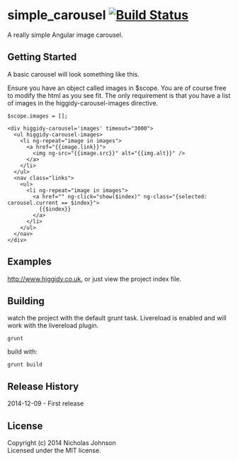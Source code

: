 # simple_carousel [![Build Status](https://secure.travis-ci.org/forwardadvance/simple_carousel.png?branch=master)](http://travis-ci.org/forwardadvance/simple_carousel)

A really simple Angular image carousel.

## Getting Started

A basic carousel will look something like this. 

Ensure you have an object called images in $scope. You are of course free to modify the html as you see fit. The only requirement is that you have a list of images in the higgidy-carousel-images directive.

    $scope.images = [];

    <div higgidy-carousel='images' timeout="3000">
      <ul higgidy-carousel-images>
        <li ng-repeat="image in images">
          <a href="{{image.link}}">
            <img ng-src="{{image.src}}" alt="{{img.alt}}" />
          </a>
        </li>
      </ul>
      <nav class="links">
        <ul>
          <li ng-repeat="image in images">
            <a href="" ng-click="show($index)" ng-class="{selected: carousel.current == $index}">
              {{$index}}
            </a>
          </li>
        </ul>
      </nav>
    </div>


## Examples

<http://www.higgidy.co.uk>, or just view the project index file.

## Building

watch the project with the default grunt task. Livereload is enabled and will work with the livereload plugin.

    grunt

build with:

    grunt build


## Release History

2014-12-09 - First release

## License
Copyright (c) 2014 Nicholas Johnson  
Licensed under the MIT license.

